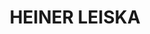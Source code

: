 ---
layout: home
title: HEINER LEISKA
image: /img/LEISKA_200902b01.jpg
alt: HEINER LEISKA
text:
    top: "Under construction ..."
    bottom: "... but the foundation is done!"
---